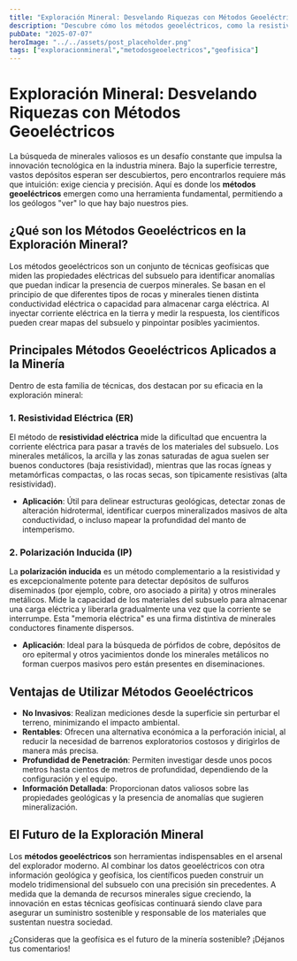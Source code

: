```yaml
---
title: "Exploración Mineral: Desvelando Riquezas con Métodos Geoeléctricos"
description: "Descubre cómo los métodos geoeléctricos, como la resistividad y la polarización inducida, revolucionan la exploración mineral, permitiendo localizar depósitos valiosos bajo la superficie terrestre de forma eficiente y no invasiva."
pubDate: "2025-07-07"
heroImage: "../../assets/post_placeholder.png"
tags: ["exploracionmineral","metodosgeoelectricos","geofisica"]
---
```



# Exploración Mineral: Desvelando Riquezas con Métodos Geoeléctricos

La búsqueda de minerales valiosos es un desafío constante que impulsa la innovación tecnológica en la industria minera. Bajo la superficie terrestre, vastos depósitos esperan ser descubiertos, pero encontrarlos requiere más que intuición: exige ciencia y precisión. Aquí es donde los **métodos geoeléctricos** emergen como una herramienta fundamental, permitiendo a los geólogos "ver" lo que hay bajo nuestros pies.

## ¿Qué son los Métodos Geoeléctricos en la Exploración Mineral?

Los métodos geoeléctricos son un conjunto de técnicas geofísicas que miden las propiedades eléctricas del subsuelo para identificar anomalías que puedan indicar la presencia de cuerpos minerales. Se basan en el principio de que diferentes tipos de rocas y minerales tienen distinta conductividad eléctrica o capacidad para almacenar carga eléctrica. Al inyectar corriente eléctrica en la tierra y medir la respuesta, los científicos pueden crear mapas del subsuelo y pinpointar posibles yacimientos.

## Principales Métodos Geoeléctricos Aplicados a la Minería

Dentro de esta familia de técnicas, dos destacan por su eficacia en la exploración mineral:

### 1. Resistividad Eléctrica (ER)

El método de **resistividad eléctrica** mide la dificultad que encuentra la corriente eléctrica para pasar a través de los materiales del subsuelo. Los minerales metálicos, la arcilla y las zonas saturadas de agua suelen ser buenos conductores (baja resistividad), mientras que las rocas ígneas y metamórficas compactas, o las rocas secas, son típicamente resistivas (alta resistividad).

*   **Aplicación**: Útil para delinear estructuras geológicas, detectar zonas de alteración hidrotermal, identificar cuerpos mineralizados masivos de alta conductividad, o incluso mapear la profundidad del manto de intemperismo.

### 2. Polarización Inducida (IP)

La **polarización inducida** es un método complementario a la resistividad y es excepcionalmente potente para detectar depósitos de sulfuros diseminados (por ejemplo, cobre, oro asociado a pirita) y otros minerales metálicos. Mide la capacidad de los materiales del subsuelo para almacenar una carga eléctrica y liberarla gradualmente una vez que la corriente se interrumpe. Esta "memoria eléctrica" es una firma distintiva de minerales conductores finamente dispersos.

*   **Aplicación**: Ideal para la búsqueda de pórfidos de cobre, depósitos de oro epitermal y otros yacimientos donde los minerales metálicos no forman cuerpos masivos pero están presentes en diseminaciones.

## Ventajas de Utilizar Métodos Geoeléctricos

*   **No Invasivos**: Realizan mediciones desde la superficie sin perturbar el terreno, minimizando el impacto ambiental.
*   **Rentables**: Ofrecen una alternativa económica a la perforación inicial, al reducir la necesidad de barrenos exploratorios costosos y dirigirlos de manera más precisa.
*   **Profundidad de Penetración**: Permiten investigar desde unos pocos metros hasta cientos de metros de profundidad, dependiendo de la configuración y el equipo.
*   **Información Detallada**: Proporcionan datos valiosos sobre las propiedades geológicas y la presencia de anomalías que sugieren mineralización.

## El Futuro de la Exploración Mineral

Los **métodos geoeléctricos** son herramientas indispensables en el arsenal del explorador moderno. Al combinar los datos geoeléctricos con otra información geológica y geofísica, los científicos pueden construir un modelo tridimensional del subsuelo con una precisión sin precedentes. A medida que la demanda de recursos minerales sigue creciendo, la innovación en estas técnicas geofísicas continuará siendo clave para asegurar un suministro sostenible y responsable de los materiales que sustentan nuestra sociedad.

¿Consideras que la geofísica es el futuro de la minería sostenible? ¡Déjanos tus comentarios!

